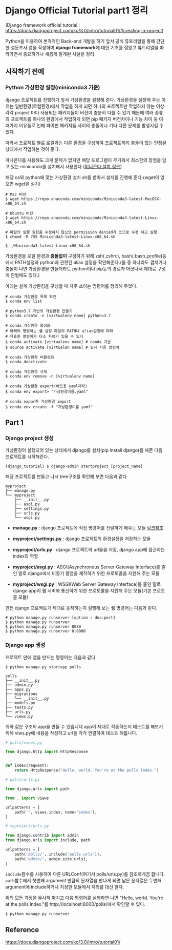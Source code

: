 # Django Official Tutorial part1 정리



(Django framework official tutorial : https://docs.djangoproject.com/ko/3.0/intro/tutorial01/#creating-a-project)

Python을 이용하여 본격적인 Back-end 개발을 하기 앞서 공식 튜토리얼을 통해 간단한 설문조사 앱을 작성하며 **django framework**에 대한 기초를 잡았고 튜토리얼을 따라가면서 중요하거나 새롭게 알게된 사실을 정리



## 시작하기 전에

### Python 가상환경 설정(miniconda3 기준)

django 프로젝트를 진행하기 앞서 가상환경을 설정해 준다. 가상환경을 설정해 주는 이유는 일반환경(로컬환경)에서 작업을 하게 되면 하나의 프로젝트만 작업하지 않는 이상 각각 project 마다 사용되는 패키지들이 버전이 충분히 다를 수 있기 때문에 여러 종류의 프로젝트를 하나의 환경에서 작업하게 되면 pip 패키지 버전차이나 기능 차이 등 여러가지 이유들로 인해 파이썬 패키지들 사이의 충돌이나 기타 다른 문제를 발생시킬 수 있다.

따라서 프로젝트 별로 로컬과는 다른 환경을 구성하여 프로젝트끼리 충돌이 없는 안정된 상태에서 작업하는 것이 좋다.

아나콘다를 사용해도 크게 문제가 없지만 해당 프로그램이 무거워서 최소한의 장점을 담고 있는 miniconda를 설치해서 사용한다
([미니콘다 설치 링크](https://docs.conda.io/en/latest/miniconda.html))

해당 os와 python에 맞는 가상환경 설치 sh를 받아서 설치를 진행해 준다.(wget이 없으면 wget을 설치)

```shell
# Mac 버전
$ wget https://repo.anaconda.com/miniconda/Miniconda3-latest-MacOSX-x86_64.sh

# Ubuntu 버전
$ wget https://repo.anaconda.com/miniconda/Miniconda3-latest-Linux-x86_64.sh

# 파일의 실행 권한을 수정하지 않으면 permission denied가 뜨므로 수정 하고 실행
$ chmod -R 755 Miniconda3-latest-Linux-x86_64.sh

$ ./Miniconda3-latest-Linux-x86_64.sh
```

가상환경을 로컬 환경과 **충돌없이** 구성하기 위해 zsh(.zshrc), bash(.bash_profile)등에서 PATH설정과 python과 관련된 alias 설정을 확인해준다.(둘 중 하나라도 겹치거나 충돌이 나면 가상환경을 만들더라도 python이나 pip등의 경로가 어긋나서 제대로 구성이 안될때도 있다.)

아래는 실제 가상환경을 구성할 때 자주 쓰이는 명령어를 정리해 두었다.
```shell
# conda 가상환경 목록 확인
$ conda env list

# python3.7 기반의 가상환경 만들기
$ conda create -n [virtualenv name] python=3.7

# conda 가상환경 활성화
# 아래의 명령어는 쉘 설정 파일의 PATH나 alias설정에 따라
# 유효한 명령어가 다소 차이가 있을 수 있다
$ conda activate [virtualenv name] # conda 기본
$ source activate [virtualen name] # 필자 사용 명령어

# conda 가상환경 비활성화
$ conda deactivate

# conda 가상환경 삭제
$ conda env remove -n [virtualenv name]

# conda 가상환경 export(배포용 yaml제작)
$ conda env export> "가상환경이름.yaml"

# conda expor한 가상환경 import
$ conda env create -f "가상환경이름.yaml"
```

## Part 1

### Django project 생성

가상환경이 실행되어 있는 상태에서 django를 설치(pip install django)를 해준 다음 프로젝트를 시작해준다.

```shell
(django_tutorial) $ django-admin startproject [project_name]
```



해당 프로젝트를 만들고 나서 tree구조를 확인해 보면 다음과 같다

```shell
myproject
├── manage.py
└── myproject
    ├── __init__.py
    ├── asgi.py
    ├── settings.py
    ├── urls.py
    └── wsgi.py
```

* **manage.py** : django 프로젝트에 직접 명령어를 전달하게 해주는 모듈 [링크참조](https://docs.djangoproject.com/en/3.0/ref/django-admin/)

* **myproject/settings.py** : django 프로젝트의 환경설정을 저장하는 모듈

* **myproject/urls.py** : django 프로젝트의 url들을 저장, django app에 접근하는 index의 역할

* **myproject/asgi.py** : ASGI(Asynchronous Server Gateway Interface)를 줄인 말로 django에서 비동기 웹앱을 제작하기 위한 프로토콜을 지원해 주는 모듈

* **myproject/wsgi.py** : WSGI(Web Server Gateway Interface)를 줄인 말로 django app이 웹 서버와 통신하기 위한 프로토콜을 지원해 주는 모듈(기본 프로토콜 모듈)


만든 django 프로젝트가 제대로 동작하는지 실행해 보는 쉘 명령어는 다음과 같다.

```shell
# python manage.py runserver [option : dns:port]
$ python manage.py runserver
$ python manage.py runserver 8080
$ python manage.py runserver 0:8080
```

### Django app 생성

프로젝트 안에 앱을 만드는 명령어는 다음과 같다

```shell
$ python manage.py startapp polls
```

```shell
polls
├── __init__.py
├── admin.py
├── apps.py
├── migrations
│   └── __init__.py
├── models.py
├── tests.py
├── urls.py
└── views.py
```

위와 같은 구조의 app을 만들 수 있습니다 app이 제대로 작동하는지 테스트를 해보기 위해 viws.py에 내용을 작성하고 url을 각각 연결하여 테스트 해봅니다.

```python
# polls/views.py

from django.http import HttpResponse


def index(request):
    return HttpResponse("Hello, world. You're at the polls index.")
```
```python
# polls/urls.py

from django.urls import path

from . import views

urlpatterns = [
    path('', views.index, name='index'),
]
```
```python
# myproject/urls.py

from django.contrib import admin
from django.urls import include, path

urlpatterns = [
    path('polls/', include('polls.urls')),
    path('admin/', admin.site.urls),
]
```

``include``함수를 사용하여 다른 URLConf(여기서 polls/urls.py)를 참조하게끔 합니다. ``path``함수에서 첫번째 argument 만큼의 문자열을 만나게 되면 남은 문자열은 두번째 argument에 include하거나 지정한 모듈에서 처리를 대신 한다.

위의 모든 과정을 무사히 마치고 다음 명령어를 실행하면 나면 "Hello, world. You're at the polls index."를 http://localhost:8000/polls/에서 확인할 수 있다.

```shell
$ python manage.py runserver
```

## Reference
https://docs.djangoproject.com/ko/3.0/intro/tutorial01/
